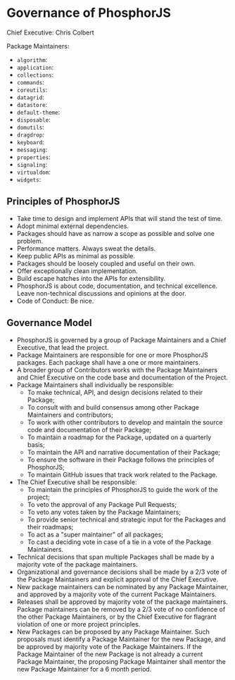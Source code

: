 # Governance of PhosphorJS

Chief Executive: Chris Colbert

Package Maintainers:

* `algorithm`:
* `application`:
* `collections`:
* `commands`:
* `coreutils`:
* `datagrid`:
* `datastore`:
* `default-theme`:
* `disposable`:
* `domutils`:
* `dragdrop`:
* `keyboard`:
* `messaging`:
* `properties`:
* `signaling`:
* `virtualdom`:
* `widgets`:

## Principles of PhosphorJS

* Take time to design and implement APIs that will stand the test of time.
* Adopt minimal external dependencies.
* Packages should have as narrow a scope as possible and solve one problem.
* Performance matters. Always sweat the details.
* Keep public APIs as minimal as possible.
* Packages should be loosely coupled and useful on their own.
* Offer exceptionally clean implementation.
* Build escape hatches into the APIs for extensibility.
* PhosphorJS is about code, documentation, and technical excellence. Leave
  non-technical discussions and opinions at the door.
* Code of Conduct: Be nice.

## Governance Model

* PhosphorJS is governed by a group of Package Maintainers and a Chief Executive,
  that lead the project.
* Package Maintainers are responsible for one or more PhosphorJS packages. Each
  package shall have a one or more maintainers.
* A broader group of Contributors works with the Package Maintainers and Chief
  Executive on the code base and documentation of the Project.
* Package Maintainers shall individually be responsible:
  - To make technical, API, and design decisions related to their Package;
  - To consult with and build consensus among other Package Maintainers and
    contributors;
  - To work with other contributors to develop and maintain the source code and
    documentation of their Package;
  - To maintain a roadmap for the Package, updated on a quarterly basis;
  - To maintain the API and narrative documentation of their Package;
  - To ensure the software in their Package follows the principles of PhosphorJS;
  - To maintain GitHub issues that track work related to the Package.
* The Chief Executive shall be responsible:
  - To maintain the principles of PhosphorJS to guide the work of the project;
  - To veto the approval of any Package Pull Requests;
  - To veto any votes taken by the Package Maintainers;
  - To provide senior technical and strategic input for the Packages and their
    roadmaps;
  - To act as a "super maintainer" of all packages;
  - To cast a deciding vote in case of a tie in a vote of the Package
    Maintainers.
* Technical decisions that span multiple Packages shall be made by a majority
  vote of the package maintainers.
* Organizational and governance decisions shall be made by a 2/3 vote of the
  Package Maintainers and explicit approval of the Chief Executive.
* New package maintainers can be nominated by any Package Maintainer, and
  approved by a majority vote of the current Package Maintainers.
* Releases shall be approved by majority vote of the package maintainers.
  Package maintainers can be removed by a 2/3 vote of no confidence of the other
  Package Maintainers, or by the Chief Executive for flagrant violation of one
  or more project principles.
* New Packages can be proposed by any Package Maintainer. Such proposals must
  identify a Package Maintainer for the new Package, and be approved by majority
  vote of the Package Maintainers. If the Package Maintainer of the new Package
  is not already a current Package Maintainer, the proposing Package Maintainer
  shall mentor the new Package Maintainer for a 6 month period.
